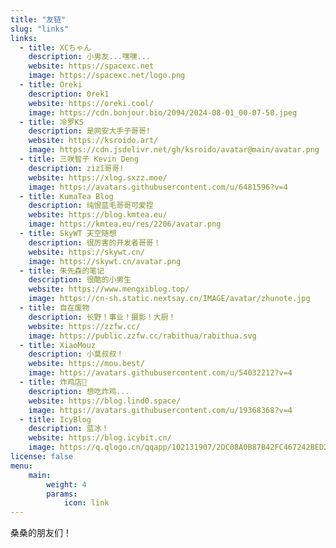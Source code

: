 ```yaml
---
title: "友链"
slug: "links"
links:
  - title: XCちゃん
    description: 小男友...嘿嘿...
    website: https://spacexc.net
    image: https://spacexc.net/logo.png
  - title: Oreki
    description: 0rek1
    website: https://oreki.cool/
    image: https://cdn.bonjour.bio/2094/2024-08-01_00-07-50.jpeg
  - title: 冷罗KS
    description: 是网安大手子哥哥!
    website: https://ksroido.art/
    image: https://cdn.jsdelivr.net/gh/ksroido/avatar@main/avatar.png
  - title: 三咲智子 Kevin Deng
    description: zìzǐ哥哥!
    website: https://xlog.sxzz.moe/
    image: https://avatars.githubusercontent.com/u/6481596?v=4
  - title: KumaTea Blog
    description: 纯恨蓝毛哥哥可爱捏
    website: https://blog.kmtea.eu/
    image: https://kmtea.eu/res/2206/avatar.png
  - title: SkyWT 天空随想
    description: 很厉害的开发者哥哥！
    website: https://skywt.cn/
    image: https://skywt.cn/avatar.png
  - title: 朱先森的笔记
    description: 很酷的小男生
    website: https://www.mengxiblog.top/
    image: https://cn-sh.static.nextsay.cn/IMAGE/avatar/zhunote.jpg
  - title: 自在废物
    description: 长野！事业！摄影！大厨！
    website: https://zzfw.cc/
    image: https://public.zzfw.cc/rabithua/rabithua.svg
  - title: XiaoMouz
    description: 小莫叔叔！
    website: https://mou.best/
    image: https://avatars.githubusercontent.com/u/54032212?v=4
  - title: 炸鸡店🍗
    description: 想吃炸鸡...
    website: https://blog.lind0.space/
    image: https://avatars.githubusercontent.com/u/19368368?v=4
  - title: IcyBlog
    description: 蓝冰！
    website: https://blog.icybit.cn/
    image: https://q.qlogo.cn/qqapp/102131907/2DC08A0B87B42FC467242BED25261546/100
license: false
menu:
    main: 
        weight: 4
        params:
            icon: link
---
```


桑桑的朋友们！